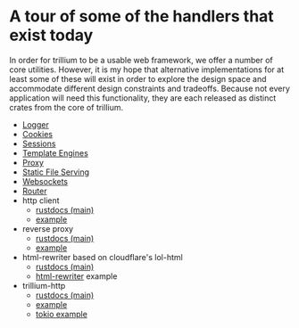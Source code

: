 # A tour of some of the handlers that exist today

In order for trillium to be a usable web framework, we offer a number
of core utilities. However, it is my hope that alternative
implementations for at least some of these will exist in order to
explore the design space and accommodate different design constraints
and tradeoffs. Because not every application will need this
functionality, they are each released as distinct crates from the core
of trillium.

- [Logger](./handlers/logger.md)
- [Cookies](./handlers/cookies.md)
- [Sessions](./handlers/sessions.md)
- [Template Engines](./handlers/templates.md)
- [Proxy](./handlers/proxy.md)
- [Static File Serving](./handlers/static.md)
- [Websockets](./handlers/websockets.md)
- [Router](./handlers/router.md)
- http client
  * [rustdocs (main)](https://docs.trillium.rs/trillium_client/index.html)
  * [example](https://github.com/trillium-rs/trillium/blob/main/client/examples/client.rs)
- reverse proxy
  * [rustdocs (main)](https://docs.trillium.rs/trillium_proxy/index.html)
  * [example](https://github.com/trillium-rs/trillium/blob/main/proxy/examples/proxy.rs)
- html-rewriter based on cloudflare's lol-html
  * [rustdocs (main)](https://docs.trillium.rs/trillium_html_rewriter/index.html)
  * [html-rewriter](https://github.com/trillium-rs/trillium/blob/main/html-rewriter/examples/html-rewriter.rs) example
- trillium-http
  * [rustdocs (main)](https://docs.trillium.rs/trillium_http/index.html)
  * [example](https://github.com/trillium-rs/trillium/blob/main/http/examples/http.rs)
  * [tokio example](https://github.com/trillium-rs/trillium/blob/main/http/examples/tokio-http.rs)
